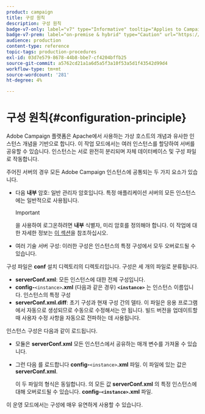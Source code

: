 ```yaml
---
product: campaign
title: 구성 원칙
description: 구성 원칙
badge-v7-only: label="v7" type="Informative" tooltip="Applies to Campaign Classic v7 only"
badge-v7-prem: label="on-premise & hybrid" type="Caution" url="https://experienceleague.adobe.com/docs/campaign-classic/using/installing-campaign-classic/architecture-and-hosting-models/hosting-models-lp/hosting-models.html?lang=en" tooltip="Applies to on-premise and hybrid deployments only"
audience: production
content-type: reference
topic-tags: production-procedures
exl-id: 03d7e579-8678-44b8-bbe7-cf4204bffb25
source-git-commit: a5762cd21a1a6d5a5f3a10f53a5d1f43542d99d4
workflow-type: tm+mt
source-wordcount: '281'
ht-degree: 4%

---
```


# 구성 원칙{#configuration-principle}



Adobe Campaign 플랫폼은 Apache에서 사용하는 가상 호스트의 개념과 유사한 인스턴스 개념을 기반으로 합니다. 이 작업 모드에서는 여러 인스턴스를 할당하여 서버를 공유할 수 있습니다. 인스턴스는 서로 완전히 분리되며 자체 데이터베이스 및 구성 파일로 작동합니다.

주어진 서버의 경우 모든 Adobe Campaign 인스턴스에 공통되는 두 가지 요소가 있습니다.

* 다음 **내부** 암호: 일반 관리자 암호입니다. 특정 애플리케이션 서버의 모든 인스턴스에는 일반적으로 사용됩니다.

   >[!IMPORTANT]
   >
   >을 사용하여 로그온하려면 **내부** 식별자, 미리 암호를 정의해야 합니다. 이 작업에 대한 자세한 정보는 [이 섹션](../../installation/using/configuring-campaign-server.md#internal-identifier)을 참조하십시오.

* 여러 기술 서버 구성: 이러한 구성은 인스턴스의 특정 구성에서 모두 오버로드될 수 있습니다.

구성 파일은 **conf** 설치 디렉토리의 디렉토리입니다. 구성은 세 개의 파일로 분류됩니다.

* **serverConf.xml**: 모든 인스턴스에 대한 전체 구성입니다.
* **config-**`<instance>`**.xml** (다음과 같은 경우) **`<instance>`** 는 인스턴스 이름입니다. 인스턴스의 특정 구성
* **serverConf.xml.diff**: 초기 구성과 현재 구성 간의 델타. 이 파일은 응용 프로그램에서 자동으로 생성되므로 수동으로 수정해서는 안 됩니다. 빌드 버전을 업데이트할 때 사용자 수정 사항을 자동으로 전파하는 데 사용됩니다.

인스턴스 구성은 다음과 같이 로드됩니다.

* 모듈은 **serverConf.xml** 모든 인스턴스에서 공유하는 매개 변수를 가져올 수 있습니다.
* 그런 다음 를 로드합니다 **config-**`<instance>`**.xml** 파일. 이 파일에 있는 값은 **serverConf.xml**.

   이 두 파일의 형식은 동일합니다. 의 모든 값 **serverConf.xml** 의 특정 인스턴스에 대해 오버로드될 수 있습니다. **config-`<instance>`.xml** 파일.

이 운영 모드에서는 구성에 매우 유연하게 사용할 수 있습니다.

